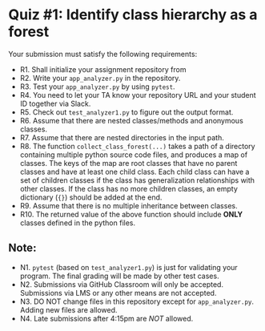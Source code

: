 # Quiz #1: Identify class hierarchy as a forest

Your submission must satisfy the following requirements:

* R1. Shall initialize your assignment repository from
* R2. Write your `app_analyzer.py` in the repository.
* R3. Test your `app_analyzer.py` by using `pytest`.
* R4. You need to let your TA know your repository URL and your student ID together via Slack.
* R5. Check out `test_analyzer1.py` to figure out the output format.
* R6. Assume that there are nested classes/methods and anonymous classes.
* R7. Assume that there are nested directories in the input path.
* R8. The function `collect_class_forest(...)` takes a path of a directory containing multiple python source code files, and produces a map of classes. The keys of the map are root classes that have no parent classes and have at least one child class. Each child class can have a set of children classes if the class has generalization relationships with other classes. If the class has no more children classes, an empty dictionary (`{}`) should be added at the end.
* R9. Assume that there is no multiple inheritance between classes.
* R10. The returned value of the above function should include **ONLY** classes defined in the python files.


## Note:

* N1. `pytest` (based on `test_analyzer1.py`) is just for validating your program. The final grading will be made by other test cases.
* N2. Submissions via GitHub Classroom will only be accepted. Submissions via LMS or any other means are not accepted.
* N3. DO NOT change files in this repository except for `app_analyzer.py`. Adding new files are allowed.
* N4. Late submissions after 4:15pm are *NOT* allowed.

